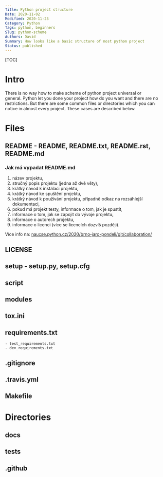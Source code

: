 ```yaml
---
Title: Python project structure
Date: 2020-11-02
Modified: 2020-11-23
Category: Python
Tags: python, beginners
Slug: python-scheme
Authors: David
Summary: How looks like a basic structure of most python project
Status: published
---
```



[TOC]

# Intro

There is no way how to make scheme of python project universal or general. Python let you done your project how do you want and there are no restrictions.
But there are some common files or directories which you can notice in almost every project. These cases are described below.

# Files

## README - README, README.txt, README.rst, README.md

### Jak má vypadat README.md

1. název projektu,
2. stručný popis projektu (jedna až dvě věty),
3. krátký návod k instalaci projektu,
4. krátký návod ke spuštění projektu,
5. krátký návod k používání projektu, případně odkaz na rozsáhlejší dokumentaci,
6. pokud má projekt testy, informace o tom, jak je spustit,
7. informace o tom, jak se zapojit do vývoje projektu,
8. informace o autorech projektu,
9. informace o licenci (více se licencích dozvíš později).

Více info na: [naucse.python.cz/2020/brno-jaro-pondeli/git/collaboration/](naucse.python.cz/2020/brno-jaro-pondeli/git/collaboration/)

## LICENSE

## setup - setup.py, setup.cfg

## script

## modules

## tox.ini

## requirements.txt
    - test_requirements.txt
    - dev_requirements.txt

## .gitignore

## .travis.yml

## Makefile

# Directories
## docs

## tests

## .github
